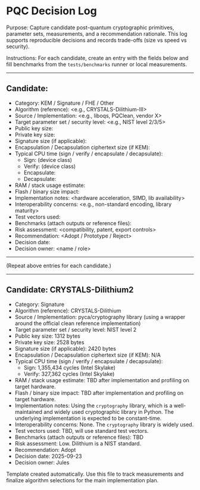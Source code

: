 # PQC Decision Log

Purpose: Capture candidate post-quantum cryptographic primitives, parameter sets, measurements, and a recommendation rationale. This log supports reproducible decisions and records trade-offs (size vs speed vs security).

Instructions: For each candidate, create an entry with the fields below and fill benchmarks from the `tests/benchmarks` runner or local measurements.

---

## Candidate: <name>
- Category: KEM / Signature / FHE / Other
- Algorithm (reference): <e.g., CRYSTALS-Dilithium-III>
- Source / Implementation: <e.g., liboqs, PQClean, vendor X>
- Target parameter set / security level: <e.g., NIST level 2/3/5>
- Public key size: <bytes>
- Private key size: <bytes>
- Signature size (if applicable): <bytes>
- Encapsulation / Decapsulation ciphertext size (if KEM): <bytes>
- Typical CPU time (sign / verify / encapsulate / decapsulate):
  - Sign: <ms> (device class)
  - Verify: <ms> (device class)
  - Encapsulate: <ms>
  - Decapsulate: <ms>
- RAM / stack usage estimate: <KB>
- Flash / binary size impact: <KB>
- Implementation notes: <hardware acceleration, SIMD, lib availability>
- Interoperability concerns: <e.g., non-standard encoding, library maturity>
- Test vectors used: <link or file path>
- Benchmarks (attach outputs or reference files): <path>
- Risk assessment: <compatibility, patent, export controls>
- Recommendation: <Adopt / Prototype / Reject>
- Decision date: <YYYY-MM-DD>
- Decision owner: <name / role>

---

(Repeat above entries for each candidate.)

---

## Candidate: CRYSTALS-Dilithium2
- Category: Signature
- Algorithm (reference): CRYSTALS-Dilithium
- Source / Implementation: pyca/cryptography library (using a wrapper around the official clean reference implementation)
- Target parameter set / security level: NIST level 2
- Public key size: 1312 bytes
- Private key size: 2528 bytes
- Signature size (if applicable): 2420 bytes
- Encapsulation / Decapsulation ciphertext size (if KEM): N/A
- Typical CPU time (sign / verify / encapsulate / decapsulate):
  - Sign: 1,355,434 cycles (Intel Skylake)
  - Verify: 327,362 cycles (Intel Skylake)
- RAM / stack usage estimate: TBD after implementation and profiling on target hardware.
- Flash / binary size impact: TBD after implementation and profiling on target hardware.
- Implementation notes: Using the `cryptography` library, which is a well-maintained and widely used cryptographic library in Python. The underlying implementation is expected to be constant-time.
- Interoperability concerns: None. The `cryptography` library is widely used.
- Test vectors used: TBD, will use standard test vectors.
- Benchmarks (attach outputs or reference files): TBD
- Risk assessment: Low. Dilithium is a NIST standard.
- Recommendation: Adopt
- Decision date: 2025-09-23
- Decision owner: Jules

Template created automatically. Use this file to track measurements and finalize algorithm selections for the main implementation plan.
